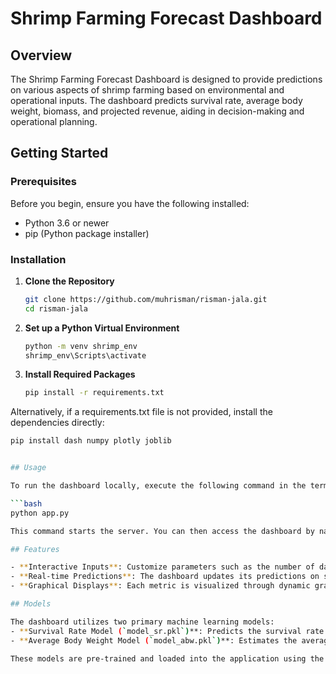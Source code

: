 # Shrimp Farming Forecast Dashboard

## Overview

The Shrimp Farming Forecast Dashboard is designed to provide predictions on various aspects of shrimp farming based on environmental and operational inputs. The dashboard predicts survival rate, average body weight, biomass, and projected revenue, aiding in decision-making and operational planning.

## Getting Started

### Prerequisites

Before you begin, ensure you have the following installed:
- Python 3.6 or newer
- pip (Python package installer)

### Installation

1. **Clone the Repository**

   ```bash
   git clone https://github.com/muhrisman/risman-jala.git
   cd risman-jala

2. **Set up a Python Virtual Environment**
   ```bash
   python -m venv shrimp_env
   shrimp_env\Scripts\activate

3. **Install Required Packages**
   ```bash
   pip install -r requirements.txt

Alternatively, if a requirements.txt file is not provided, install the dependencies directly:

   ```bash
   pip install dash numpy plotly joblib


## Usage

To run the dashboard locally, execute the following command in the terminal:

   ```bash
   python app.py

This command starts the server. You can then access the dashboard by navigating to http://127.0.0.1:8050/ in your web browser.

## Features

- **Interactive Inputs**: Customize parameters such as the number of days until harvest, seed count, pond area, feed quantity, and various environmental conditions directly through the interface.
- **Real-time Predictions**: The dashboard updates its predictions on survival rates, body weight, biomass, and revenue in real-time as input parameters are adjusted.
- **Graphical Displays**: Each metric is visualized through dynamic graphs that adjust according to the input changes, allowing for immediate visual analysis and decision-making.

## Models

The dashboard utilizes two primary machine learning models:
- **Survival Rate Model (`model_sr.pkl`)**: Predicts the survival rate of shrimp based on environmental factors and farming practices over time.
- **Average Body Weight Model (`model_abw.pkl`)**: Estimates the average body weight of shrimp throughout the farming cycle.

These models are pre-trained and loaded into the application using the `joblib` library. Ensure that these model files are located in the project directory or appropriately link to their paths in the script.

